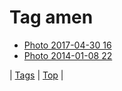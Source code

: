 <!--
title: Tag amen
date: 2020-06-28T15:26:58.904Z
tags:
-->
# Tag amen

 * [Photo 2017-04-30 16](160157289134.md)
 * [Photo 2014-01-08 22](72700698810.md)

| [Tags](tags.md) | [Top](index.md) |
